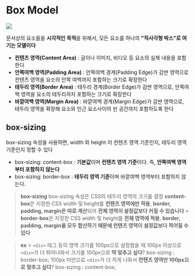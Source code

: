 # Box Model

<img src="https://github.com/baeharam/Must-Know-About-Frontend/raw/main/images/css/box%20model.png">

문서상의 요소들을 **시각적인 목적**을 위해서, 모든 요소를 하나의 **"직사각형 박스"로 여기는 모델이다**

- **컨텐츠 영역(Content Area)** : 글이나 이미지, 비디오 등 요소의 실제 내용을 포함한다
- **안쪽여백 영역(Padding Area)** : 안쪽여백 경계(Padding Edge)가 감싼 영역으로 컨텐츠 영역을 요소의 안쪽 여백까지 포함하는 크기로 확장한다
- **테두리 영역(Border Area)** : 테두리 경계(Border Edge)가 감싼 영역으로, 안쪽여백 영역을 요소의 테두리까지 포함하는 크기로 확장한다
- **바깥여백 영역(Margin Area)** : 바깥여백 경계(Margin Edge)가 감싼 영역으로, 테두리 영역을 확장해 요소와 인근 요소사이의 빈 공간까지 포함하도록 한다

## box-sizing

box-sizing 속성을 사용하면, width 와 height 이 컨텐츠 영역 기준인지, 테두리 영역 기준인지 정할 수 있다

- box-sizing: content-box : **기본값**이며 **컨텐츠 영역 기준**이다. 즉, **안쪽여백 영역부터 포함하지 않는다**
- box-sizing: border-box : **테두리 영역 기준**이며 바깥여백 영역부터 포함하지 않는다.

> **box-sizing**
> box-sizing 속성은 CSS의 테두리 영역의 크기를 결정
> **content-box**은 지정한 CSS width 및 height를 **컨텐츠 영역에만 적용**, **border, padding, margin은 따로 계산**되어 **전체 영역이 설정값보다 커질 수 있습니다** > **border-box**은 지정한 CSS width 및 height를 **전체 영역에 적용**, **border, padding, margin을 모두 합산하기 때문에 컨텐츠 영역이 설정값보다 적어질 수 있다**

> **ex** > `<div>` 태그 등의 영역 크기를 100px으로 설정했을 때
> 100px 이상으로 `<div>`가 더 튀어나와서 크기를 100px으로 **딱 맞추고 싶다**? box-sizing : border-box;
> 100px 미만으로 `<div>`가 더 적게 나와서 **컨텐츠 영역만 100px으로 맞추고 싶다**? box-sizing : content-box;
